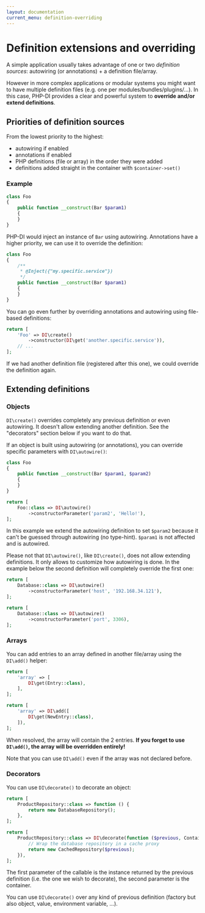 ```yaml
---
layout: documentation
current_menu: definition-overriding
---
```


# Definition extensions and overriding

A simple application usually takes advantage of one or two *definition sources*: autowiring (or annotations) + a definition file/array.

However in more complex applications or modular systems you might want to have multiple definition files (e.g. one per modules/bundles/plugins/…). In this case, PHP-DI provides a clear and powerful system to **override and/or extend definitions**.

## Priorities of definition sources

From the lowest priority to the highest:

- autowiring if enabled
- annotations if enabled
- PHP definitions (file or array) in the order they were added
- definitions added straight in the container with `$container->set()`

### Example

```php
class Foo
{
    public function __construct(Bar $param1)
    {
    }
}
```

PHP-DI would inject an instance of `Bar` using autowiring. Annotations have a higher priority, we can use it to override the definition:

```php
class Foo
{
    /**
     * @Inject({"my.specific.service"})
     */
    public function __construct(Bar $param1)
    {
    }
}
```

You can go even further by overriding annotations and autowiring using file-based definitions:

```php
return [
    'Foo' => DI\create()
        ->constructor(DI\get('another.specific.service')),
    // ...
];
```

If we had another definition file (registered after this one), we could override the definition again.

## Extending definitions

### Objects

`DI\create()` overrides completely any previous definition or even autowiring. It doesn't allow extending another definition. See the "decorators" section below if you want to do that.

If an object is built using autowiring (or annotations), you can override specific parameters with `DI\autowire()`:

```php
class Foo
{
    public function __construct(Bar $param1, $param2)
    {
    }
}

return [
    Foo::class => DI\autowire()
        ->constructorParameter('param2', 'Hello!'),
];
```

In this example we extend the autowiring definition to set `$param2` because it can't be guessed through autowiring (no type-hint). `$param1` is not affected and is autowired.

Please not that `DI\autowire()`, like `DI\create()`, does not allow extending definitions. It only allows to customize how autowiring is done. In the example below the second definition will completely override the first one:

```php
return [
    Database::class => DI\autowire()
        ->constructorParameter('host', '192.168.34.121'),
];
```

```php
return [
    Database::class => DI\autowire()
        ->constructorParameter('port', 3306),
];
```

### Arrays

You can add entries to an array defined in another file/array using the `DI\add()` helper:

```php
return [
    'array' => [
        DI\get(Entry::class),
    ],
];
```

```php
return [
    'array' => DI\add([
        DI\get(NewEntry::class),
    ]),
];
```

When resolved, the array will contain the 2 entries. **If you forget to use `DI\add()`, the array will be overridden entirely!**

Note that you can use `DI\add()` even if the array was not declared before.

### Decorators

You can use `DI\decorate()` to decorate an object:

```php
return [
    ProductRepository::class => function () {
        return new DatabaseRepository();
    },
];
```

```php
return [
    ProductRepository::class => DI\decorate(function ($previous, ContainerInterface $c) {
        // Wrap the database repository in a cache proxy
        return new CachedRepository($previous);
    }),
];
```

The first parameter of the callable is the instance returned by the previous definition (i.e. the one we wish to decorate), the second parameter is the container.

You can use `DI\decorate()` over any kind of previous definition (factory but also object, value, environment variable, …).
